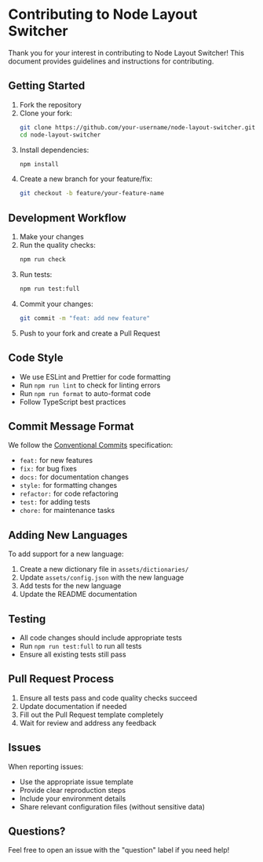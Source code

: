 # Contributing to Node Layout Switcher

Thank you for your interest in contributing to Node Layout Switcher! This document provides guidelines and instructions for contributing.

## Getting Started

1. Fork the repository
2. Clone your fork:
   ```bash
   git clone https://github.com/your-username/node-layout-switcher.git
   cd node-layout-switcher
   ```
3. Install dependencies:
   ```bash
   npm install
   ```
4. Create a new branch for your feature/fix:
   ```bash
   git checkout -b feature/your-feature-name
   ```

## Development Workflow

1. Make your changes
2. Run the quality checks:
   ```bash
   npm run check
   ```
3. Run tests:
   ```bash
   npm run test:full
   ```
4. Commit your changes:
   ```bash
   git commit -m "feat: add new feature"
   ```
5. Push to your fork and create a Pull Request

## Code Style

- We use ESLint and Prettier for code formatting
- Run `npm run lint` to check for linting errors
- Run `npm run format` to auto-format code
- Follow TypeScript best practices

## Commit Message Format

We follow the [Conventional Commits](https://www.conventionalcommits.org/) specification:

- `feat:` for new features
- `fix:` for bug fixes
- `docs:` for documentation changes
- `style:` for formatting changes
- `refactor:` for code refactoring
- `test:` for adding tests
- `chore:` for maintenance tasks

## Adding New Languages

To add support for a new language:

1. Create a new dictionary file in `assets/dictionaries/`
2. Update `assets/config.json` with the new language
3. Add tests for the new language
4. Update the README documentation

## Testing

- All code changes should include appropriate tests
- Run `npm run test:full` to run all tests
- Ensure all existing tests still pass

## Pull Request Process

1. Ensure all tests pass and code quality checks succeed
2. Update documentation if needed
3. Fill out the Pull Request template completely
4. Wait for review and address any feedback

## Issues

When reporting issues:
- Use the appropriate issue template
- Provide clear reproduction steps
- Include your environment details
- Share relevant configuration files (without sensitive data)

## Questions?

Feel free to open an issue with the "question" label if you need help!
